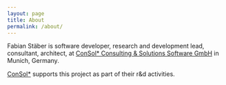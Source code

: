 ```yaml
---
layout: page
title: About
permalink: /about/
---
```


Fabian Stäber is software developer, research and development lead, consultant, architect, at [ConSol* Consulting & Solutions Software GmbH](http://www.consol.com) in Munich, Germany. 

[ConSol*](http://www.consol.com) supports this project as part of their r&d activities.
